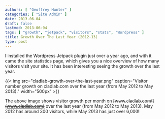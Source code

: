 ```yaml
---
authors: [ "Geoffrey Hunter" ]
categories: [ "Site Admin" ]
date: 2013-06-04
draft: false
lastmod: 2013-06-04
tags: [ "growth", "jetpack", "visitors", "stats", "Wordpress" ]
title: Growth Over The Last Year (2012-13)
type: post
---
```


I installed the Wordpress Jetpack plugin just over a year ago, and with it came the  site statistics page, which gives you a nice overview of how many visitors visit your site. It has been interesting seeing the growth over the last year.

{{< img src="cladlab-growth-over-the-last-year.png" caption="Visitor number growth on cladlab.com over the last year (from May 2012 to May 2013)."  width="500px" >}}

The above image shows visitor growth per month on ~~\[www.cladlab.com\](www.cladlab.com)~~ over the last year (from May 2012 to May 2013). May 2012 has around 300 visitors, while May 2013 has just over 6,000!

